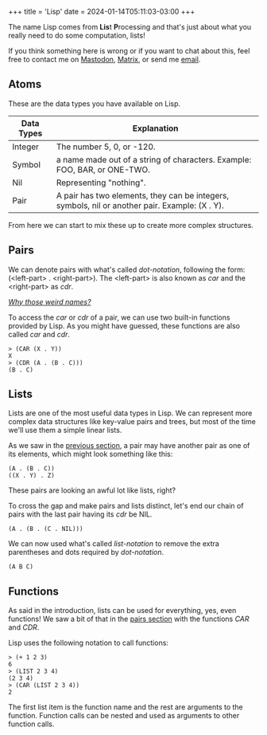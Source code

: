 +++
title = 'Lisp'
date = 2024-01-14T05:11:03-03:00
+++

The name Lisp comes from **Lis**t **P**rocessing and that's just about what you really need to do some computation, lists!

If you think something here is wrong or if you want to chat about this, feel free to contact me on
<a href="https://mastodon.social/@fkinoshita" target="_blank" rel="me">Mastodon</a>,
<a href="https://matrix.to/#/@fkinoshita:gnome.org" target="_blank">Matrix</a>, or
send me <a href="https://letterbird.co/kinofhek" target="_blank">email</a>.

## Atoms

These are the data types you have available on Lisp.

| Data Types | Explanation |
| ---        | ---         |
| Integer    | The number 5, 0, or -120. |
| Symbol     | a name made out of a string of characters. Example: FOO, BAR, or ONE-TWO. |
| Nil        | Representing "nothing". |
| Pair       | A pair has two elements, they can be integers, symbols, nil or another pair. Example: (X . Y).

From here we can start to mix these up to create more complex structures.

## Pairs

We can denote pairs with what's called *dot-notation*, following the form: (\<left-part\> . \<right-part\>). The \<left-part\> is also known as *car* and the \<right-part\> as *cdr*.

*[Why those weird names?](https://en.wikipedia.org/wiki/CAR_and_CDR)*

To access the *car* or *cdr* of a pair, we can use two built-in functions provided by Lisp. As you might have guessed, these functions are also called *car* and *cdr*.


```
> (CAR (X . Y))
X
> (CDR (A . (B . C)))
(B . C)
```

## Lists

Lists are one of the most useful data types in Lisp. We can represent more complex data structures like
key-value pairs and trees, but most of the time we'll use them a simple linear lists.

As we saw in the [previous section](#pairs), a pair may have another pair as one of its elements, which might
look something like this:

```
(A . (B . C))
((X . Y) . Z)
```

These pairs are looking an awful lot like lists, right?

To cross the gap and make pairs and lists distinct, let's end our chain of pairs with the last pair having its *cdr* be NIL.

```
(A . (B . (C . NIL)))
```

We can now used what's called *list-notation* to remove the extra parentheses and dots required by *dot-notation*.

```
(A B C)
```

## Functions

As said in the introduction, lists can be used for everything, yes, even functions! We saw a bit of that in the [pairs section](#pairs) with the functions *CAR* and *CDR*.

Lisp uses the following notation to call functions:

```
> (+ 1 2 3)
6
> (LIST 2 3 4)
(2 3 4)
> (CAR (LIST 2 3 4))
2
```

The first list item is the function name and the rest are arguments to the function.
Function calls can be nested and used as arguments to other function calls.
